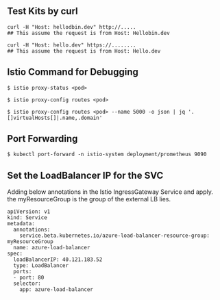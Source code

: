 
## Test Kits by curl
```
curl -H "Host: hellodbin.dev" http://.....
## This assume the request is from Host: Hellobin.dev
```
```
curl -H "Host: hello.dev" https://........
## This assume the request is from Host: Hello.dev
```

## Istio Command for Debugging

```
$ istio proxy-status <pod>

$ istio proxy-config routes <pod>

$ istio proxy-config routes <pod> --name 5000 -o json | jq '.[]virtualHosts[]|.name,.domain'
```

## Port Forwarding

```
$ kubectl port-forward -n istio-system deployment/prometheus 9090
```

## Set the LoadBalancer IP for the SVC
Adding below annotations in the Istio IngressGateway Service and apply. the myResourceGroup is the group of the external LB lies.
```
apiVersion: v1
kind: Service
metadata:
  annotations:
    service.beta.kubernetes.io/azure-load-balancer-resource-group: myResourceGroup
  name: azure-load-balancer
spec:
  loadBalancerIP: 40.121.183.52
  type: LoadBalancer
  ports:
  - port: 80
  selector:
    app: azure-load-balancer  
  
```
